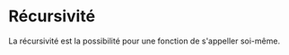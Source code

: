 # Récursivité

La récursivité est la possibilité pour une fonction de s'appeller soi-même.

```ocaml

```
